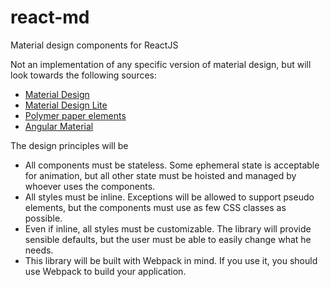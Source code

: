 # react-md

Material design components for ReactJS

Not an implementation of any specific version of material design, but will look towards the following sources:
- [Material Design](https://design.google.com/resources/?gclid=CjwKEAiAs4qzBRD4l-2w7qOoqEMSJABauikXlqi5poNSAuhaiDs8y2PUUymLmqExvHorRTwMj_VrFBoCt1_w_wcB)
- [Material Design Lite](http://www.getmdl.io/)
- [Polymer paper elements](https://elements.polymer-project.org/browse?package=paper-elements)
- [Angular Material](https://material.angularjs.org/latest/)

The design principles will be
- All components must be stateless. Some ephemeral state is acceptable for animation, but all other state must be hoisted and managed by whoever uses the components.
- All styles must be inline. Exceptions will be allowed to support pseudo elements, but the components must use as few CSS classes as possible.
- Even if inline, all styles must be customizable. The library will provide sensible defaults, but the user must be able to easily change what he needs.
- This library will be built with Webpack in mind. If you use it, you should use Webpack to build your application.
